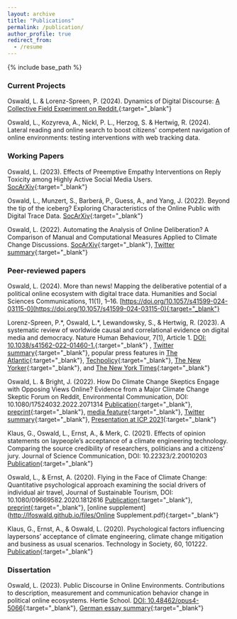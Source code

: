 ```yaml
---
layout: archive
title: "Publications"
permalink: /publication/
author_profile: true
redirect_from:
  - /resume
---
```


{% include base_path %}

### Current Projects

Oswald, L. & Lorenz-Spreen, P. (2024). Dynamics of Digital Discourse: [A Collective Field Experiment on Reddit.](https://some4dem.eu/news/reddit-field-experiment){:target="_blank"} 

Oswald, L., Kozyreva, A., Nickl, P. L., Herzog, S. & Hertwig, R. (2024). Lateral reading and online search to boost citizens' competent navigation of online environments: testing interventions with web tracking data.


### Working Papers

Oswald, L. (2023). Effects of Preemptive Empathy Interventions on Reply Toxicity among Highly Active Social Media Users. [SocArXiv](https://osf.io/preprints/socarxiv/evdxy/){:target="_blank"}

Oswald, L., Munzert, S., Barberá, P., Guess, A., and Yang, J. (2022). Beyond the tip of the iceberg? Exploring Characteristics of the Online Public with Digital Trace Data.  [SocArXiv](https://osf.io/preprints/socarxiv/yfmzh/){:target="_blank"}

Oswald, L. (2022). Automating the Analysis of Online Deliberation? A Comparison of Manual and Computational Measures Applied to Climate Change Discussions. [SocArXiv](https://doi.org/10.31235/osf.io/qmzwx){:target="_blank"}, [Twitter summary](https://twitter.com/LisaFOswaldo/status/1524428414844907521){:target="_blank"}


### Peer-reviewed papers

Oswald, L. (2024). More than news! Mapping the deliberative potential of a political online ecosystem with digital trace data. Humanities and Social Sciences Communications, 11(1), 1–16. [https://doi.org/10.1057/s41599-024-03115-0](https://doi.org/10.1057/s41599-024-03115-0){:target="_blank"}

Lorenz-Spreen, P.\*, Oswald, L.\*, Lewandowsky, S., & Hertwig, R. (2023). A systematic review of worldwide causal and correlational evidence on digital media and democracy. Nature Human Behaviour, 7(1), Article 1. [DOI: 10.1038/s41562-022-01460-1.](https://doi.org/10.1038/s41562-022-01460-1){:target="_blank"}  , [Twitter summary](https://twitter.com/LisaFOswaldo/status/1463140731317538824){:target="_blank"}, popular press features in [The Atlantic](https://www.theatlantic.com/magazine/archive/2022/05/social-media-democracy-trust-babel/629369/?utm_source=newsletter&utm_medium=email&utm_campaign=atlantic-daily-newsletter&utm_content=20220411&utm_term=The%20Atlantic%20Daily){:target="_blank"}, [Techpolicy](https://techpolicy.press/cause-for-concern-on-role-of-digital-media-in-decline-of-democracy/){:target="_blank"}, [The New Yorker](https://www.newyorker.com/culture/annals-of-inquiry/we-know-less-about-social-media-than-we-think){:target="_blank"}, and [The New York Times](https://www.nytimes.com/2022/06/15/opinion/social-media-polarization-democracy.html){:target="_blank"}

Oswald, L. & Bright, J. (2022). How Do Climate Change Skeptics Engage with Opposing Views Online? Evidence from a Major Climate Change Skeptic Forum on Reddit, Environmental Communication, DOI: 10.1080/17524032.2022.2071314 [Publication](https://www.tandfonline.com/doi/citedby/10.1080/17524032.2022.2071314?scroll=top&needAccess=true){:target="_blank"}, [preprint](https://arxiv.org/abs/2102.06516){:target="_blank"}, [media feature](https://www.dailyadvent.com/news/491708f76749b23a3465195e9deaa09e-New-Draft-Paper-Confirms-Feeding-Trolls-Keeps-Them-Coming-Back-For-More){:target="_blank"}, [Twitter summary](https://twitter.com/LisaFOswaldo/status/1532302680772816897){:target="_blank"}, [Presentation at ICP 2021](https://www.youtube.com/watch?v=DAhPO44Garc){:target="_blank"}

Klaus, G., Oswald, L., Ernst, A., & Merk, C. (2021). Effects of opinion statements on laypeople’s acceptance of a climate engineering technology. Comparing the source credibility of researchers, politicians and a citizens’ jury. Journal of Science Communication, DOI: 10.22323/2.20010203 [Publication](https://jcom.sissa.it/archive/20/01/JCOM_2001_2021_A03){:target="_blank"}

Oswald, L., & Ernst, A. (2020). Flying in the Face of Climate Change: Quantitative psychological approach examining the social drivers of individual air travel, Journal of Sustainable Tourism, DOI: 10.1080/09669582.2020.1812616
[Publication](https://www.tandfonline.com/doi/full/10.1080/09669582.2020.1812616){:target="_blank"}, [preprint](../files/Oswald_Ernst_2020.pdf){:target="_blank"}, [online supplement](http://lfoswald.github.io/files/Online Supplement.pdf){:target="_blank"}

Klaus, G., Ernst, A., & Oswald, L. (2020). Psychological factors influencing laypersons’ acceptance of climate engineering, climate change mitigation and business as usual scenarios. Technology in Society, 60, 101222.
[Publication](https://www.sciencedirect.com/science/article/pii/S0160791X1930137X){:target="_blank"}


### Dissertation

Oswald, L. (2023). Public Discourse in Online Environments. Contributions to description, measurement and communication behavior change in political online ecosystems. Hertie School. [DOI: 10.48462/opus4-5066](https://doi.org/10.48462/opus4-5066){:target="_blank"}, [German essay summary](../files/Essay_Oswald.pdf){:target="_blank"}


